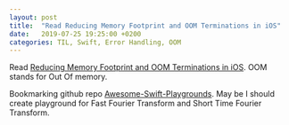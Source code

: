 ```yaml
---
layout: post
title:  "Read Reducing Memory Footprint and OOM Terminations in iOS"
date:   2019-07-25 19:25:00 +0200
categories: TIL, Swift, Error Handling, OOM
---
```

Read [Reducing Memory Footprint and OOM Terminations in iOS](https://medium.com/flawless-app-stories/techniques-to-reduce-memory-footprint-and-oom-terminations-in-ios-a0f6bef38217). OOM stands for Out Of memory.

Bookmarking github repo [Awesome-Swift-Playgrounds](https://github.com/uraimo/Awesome-Swift-Playgrounds). May be I should create playground for Fast Fourier Transform and Short Time Fourier Transform.
